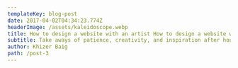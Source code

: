 ```yaml
---
templateKey: blog-post
date: 2017-04-02T04:34:23.774Z
headerImage: /assets/kaleidoscope.webp
title: How to design a website with an artist How to design a website with an artist
subtitle: Take aways of patience, creativity, and inspiration after hours of work.
author: Khizer Baig
path: /post-3
---
```

